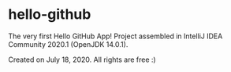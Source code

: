 # hello-github
The very first Hello GitHub App! 
Project assembled in IntelliJ IDEA Community 2020.1 (OpenJDK 14.0.1).

Created on July 18, 2020. All rights are free :)
